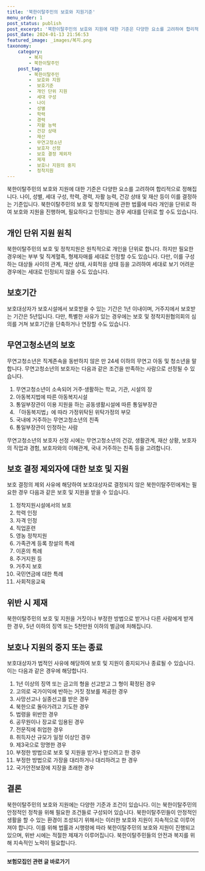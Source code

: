 ```yaml
---
title: '북한이탈주민의 보호와 지원기준'
menu_order: 1
post_status: publish
post_excerpt: '북한이탈주민의 보호와 지원에 대한 기준은 다양한 요소를 고려하여 합리적으로 정해집니다. 나이, 성별, 세대 구성, 학력, 경력, 자활 능력, 건강 상태 및 재산 등이 이를 결정하는 기준입니다. 북한이탈주민의 보호 및 정착지원에 관한 법률에 따라 개인을 단위로 하여 보호와 지원을 진행하며, 필요하다고 인정되는 경우 세대를 단위로 할 수도 있습니다.'
post_date: 2024-01-13 21:56:53
featured_image: _images/복지.png
taxonomy:
    category:
        - 복지
        - 북한이탈주민
    post_tag:
        - 북한이탈주민
        -  보호와 지원
        -  보호기준
        -  개인 단위 지원
        -  세대 구성
        -  나이
        -  성별
        -  학력
        -  경력
        -  자활 능력
        -  건강 상태
        -  재산
        -  무연고청소년
        -  보호자 선정
        -  보호 결정 제외자
        -  제재
        -  보호나 지원의 중지
        -  정착지원
---
```



북한이탈주민의 보호와 지원에 대한 기준은 다양한 요소를 고려하여 합리적으로 정해집니다. 나이, 성별, 세대 구성, 학력, 경력, 자활 능력, 건강 상태 및 재산 등이 이를 결정하는 기준입니다. 북한이탈주민의 보호 및 정착지원에 관한 법률에 따라 개인을 단위로 하여 보호와 지원을 진행하며, 필요하다고 인정되는 경우 세대를 단위로 할 수도 있습니다.

## 개인 단위 지원 원칙

북한이탈주민의 보호 및 정착지원은 원칙적으로 개인을 단위로 합니다. 하지만 필요한 경우에는 부부 및 직계혈족, 형제자매를 세대로 인정할 수도 있습니다. 다만, 이를 구성하는 대상들 사이의 관계, 재산 상태, 사회적응 상태 등을 고려하여 세대로 보기 어려운 경우에는 세대로 인정되지 않을 수도 있습니다.

## 보호기간

보호대상자가 보호시설에서 보호받을 수 있는 기간은 1년 이내이며, 거주지에서 보호받는 기간은 5년입니다. 다만, 특별한 사유가 있는 경우에는 보호 및 정착지원협의회의 심의를 거쳐 보호기간을 단축하거나 연장할 수도 있습니다.

## 무연고청소년의 보호

무연고청소년은 직계존속을 동반하지 않은 만 24세 이하의 무연고 아동 및 청소년을 말합니다. 무연고청소년의 보호자는 다음과 같은 조건을 만족하는 사람으로 선정될 수 있습니다.

1. 무연고청소년이 소속되어 거주·생활하는 학교, 기관, 시설의 장
2. 아동복지법에 따른 아동복지시설
3. 통일부장관이 이용 지원을 하는 공동생활시설에 따른 통일부장관
4. 「아동복지법」에 따라 가정위탁된 위탁가정의 부모
5. 국내에 거주하는 무연고청소년의 친족
6. 통일부장관이 인정하는 사람

무연고청소년의 보호자 선정 시에는 무연고청소년의 건강, 생활관계, 재산 상황, 보호자의 직업과 경험, 보호자와의 이해관계, 국내 거주하는 친족 등을 고려합니다.

## 보호 결정 제외자에 대한 보호 및 지원

보호 결정의 제외 사유에 해당하여 보호대상자로 결정되지 않은 북한이탈주민에게는 필요한 경우 다음과 같은 보호 및 지원을 받을 수 있습니다.

1. 정착지원시설에서의 보호
2. 학력 인정
3. 자격 인정
4. 직업훈련
5. 영농 정착지원
6. 가족관계 등록 창설의 특례
7. 이혼의 특례
8. 주거지원 등
9. 거주지 보호
10. 국민연금에 대한 특례
11. 사회적응교육

## 위반 시 제재

북한이탈주민의 보호 및 지원을 거짓이나 부정한 방법으로 받거나 다른 사람에게 받게 한 경우, 5년 이하의 징역 또는 5천만원 이하의 벌금에 처해집니다.

## 보호나 지원의 중지 또는 종료

보호대상자가 법적인 사유에 해당하여 보호 및 지원이 중지되거나 종료될 수 있습니다. 이는 다음과 같은 경우에 해당합니다.

1. 1년 이상의 징역 또는 금고의 형을 선고받고 그 형이 확정된 경우
2. 고의로 국가이익에 반하는 거짓 정보를 제공한 경우
3. 사망선고나 실종선고를 받은 경우
4. 북한으로 돌아가려고 기도한 경우
5. 법령을 위반한 경우
6. 공무원이나 장교로 임용된 경우
7. 전문직에 취업한 경우
8. 취득자산 규모가 일정 이상인 경우
9. 제3국으로 망명한 경우
10. 부정한 방법으로 보호 및 지원을 받거나 받으려고 한 경우
11. 부정한 방법으로 가장을 대리하거나 대리하려고 한 경우
12. 국가안전보장에 지장을 초래한 경우

## 결론

북한이탈주민의 보호와 지원에는 다양한 기준과 조건이 있습니다. 이는 북한이탈주민의 안정적인 정착을 위해 필요한 조건들로 구성되어 있습니다. 북한이탈주민들이 안정적인 생활을 할 수 있는 환경이 조성되기 위해서는 이러한 보호와 지원이 지속적으로 이루어져야 합니다. 이를 위해 법률과 시행령에 따라 북한이탈주민의 보호와 지원이 진행되고 있으며, 위반 시에는 적절한 제재가 이루어집니다. 북한이탈주민들의 안전과 복지를 위해 지속적인 노력이 필요합니다.
<!-- wp:separator -->
<hr class="wp-block-separator has-alpha-channel-opacity"/>
<!-- /wp:separator -->

<!-- wp:group {"backgroundColor":"base","layout":{"type":"constrained"}} -->
<div class="wp-block-group has-base-background-color has-background"><!-- wp:paragraph {"align":"center","fontSize":"medium"} -->
<p class="has-text-align-center has-large-font-size"><strong>보험모집인 관련 글 바로가기</strong></p>
<!-- /wp:paragraph -->


<!-- wp:latest-posts
{"categories":[{"id":15486,"count":19,"description":"","link":"https://uknowlaw.com/category/%eb%b3%b4%ed%97%98%eb%aa%a8%ec%a7%91%ec%9d%b8/","name":"보험모집인","slug":"보험모집인","taxonomy":"category","parent":0,"meta":[],"_links":{"self":[{"href":"https://uknowlaw.com/wp-json/wp/v2/categories/15486"}],"collection":[{"href":"https://uknowlaw.com/wp-json/wp/v2/categories"}],"about":[{"href":"https://uknowlaw.com/wp-json/wp/v2/taxonomies/category"}],"wp:post_type":[{"href":"https://uknowlaw.com/wp-json/wp/v2/posts?categories=15486"}],"curies":[{"name":"wp","href":"https://api.w.org/{rel}","templated":true}]}}],"postsToShow":100,"excerptLength":28,"postLayout":"grid","columns":2,"featuredImageAlign":"left","featuredImageSizeSlug":"large","fontSize":"small"} /--></div>
<!-- /wp:group -->